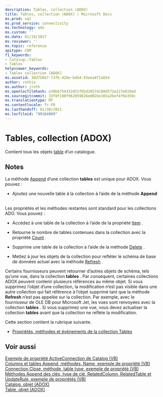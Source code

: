 ```yaml
---
description: Tables, collection (ADOX)
title: Tables, collection (ADOX) | Microsoft Docs
ms.prod: sql
ms.prod_service: connectivity
ms.technology: ado
ms.custom: ''
ms.date: 01/19/2017
ms.reviewer: ''
ms.topic: reference
apitype: COM
f1_keywords:
- Catalog::Tables
- Tables
helpviewer_keywords:
- Tables collection [ADOX]
ms.assetid: 38d750e7-f3fb-426e-b4b4-55eea4f1a654
author: rothja
ms.author: jroth
ms.openlocfilehash: e30bb754332d52f02d2857dc80d572e227e819ed
ms.sourcegitcommit: 33f0f190f962059826e002be165a2bef4f9e350c
ms.translationtype: MT
ms.contentlocale: fr-FR
ms.lasthandoff: 01/30/2021
ms.locfileid: "99164009"
---
```

# <a name="tables-collection-adox"></a>Tables, collection (ADOX)
Contient tous les objets [table](./table-object-adox.md) d’un catalogue.  
  
## <a name="remarks"></a>Notes  
 La méthode [Append](./append-method-adox-tables.md) d’une collection **tables** est unique pour ADOX. Vous pouvez :  
  
-   Ajoutez une nouvelle table à la collection à l’aide de la méthode **Append** .  
  
 Les propriétés et les méthodes restantes sont standard pour les collections ADO. Vous pouvez :  
  
-   Accédez à une table de la collection à l’aide de la propriété [Item](../ado-api/item-property-ado.md) .  
  
-   Retourne le nombre de tables contenues dans la collection avec la propriété [Count](../ado-api/count-property-ado.md) .  
  
-   Supprime une table de la collection à l’aide de la méthode [Delete](./delete-method-adox-collections.md) .  
  
-   Mettez à jour les objets de la collection pour refléter le schéma de base de données actuel avec la méthode [Refresh](../ado-api/refresh-method-ado.md) .  
  
 Certains fournisseurs peuvent retourner d’autres objets de schéma, tels qu’une vue, dans la collection **tables** . Par conséquent, certaines collections ADOX peuvent contenir plusieurs références au même objet. Si vous supprimez l’objet d’une collection, la modification n’est pas visible dans une autre collection qui fait référence à l’objet supprimé tant que la méthode **Refresh** n’est pas appelée sur la collection. Par exemple, avec le fournisseur de OLE DB pour Microsoft Jet, les vues sont renvoyées avec la collection **tables** . Si vous supprimez une vue, vous devez actualiser la collection **tables** avant que la collection ne reflète la modification.  
  
 Cette section contient la rubrique suivante.  
  
-   [Propriétés, méthodes et événements de la collection Tables](./tables-collection-properties-methods-and-events.md)  
  
## <a name="see-also"></a>Voir aussi  
 [Exemple de propriété ActiveConnection de Catalog (VB)](./catalog-activeconnection-property-example-vb.md)   
 [Columns et tables Append, méthodes, Name, exemple de propriété (VB)](./columns-and-tables-append-methods-name-property-example-vb.md)   
 [Connection Close, méthode, table type, exemple de propriété (VB)](./connection-close-method-table-type-property-example-vb.md)   
 [Méthodes Append des clés, type de clé, RelatedColumn, RelatedTable et UpdateRule, exemple de propriétés (VB)](./keys-append-method-key-type-relatedcolumn-relatedtable-example-vb.md)   
 [Catalog, objet (ADOX)](./catalog-object-adox.md)   
 [Table, objet (ADOX)](./table-object-adox.md)